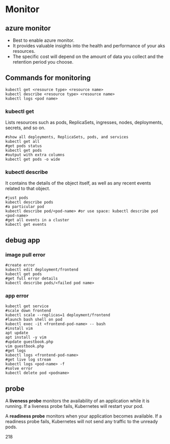 # Monitor

## azure monitor
- Best to enable azure monitor. 
- It provides valuable insights into the health and performance of your aks resources. 
- The specific cost will depend on the amount of data you collect and the retention period you choose.

## Commands for monitoring
```
kubectl get <resource type> <resource name>
kubectl describe <resource type> <resource name>
kubectl logs <pod name>
```

### kubectl get
Lists resources such as pods, ReplicaSets, ingresses, nodes, deployments, secrets, and so on.
```
#show all deployments, ReplicaSets, pods, and services 
kubectl get all
#get pods status
kubectl get pods
#output with extra columns
kubectl get pods -o wide
```

### kubectl describe
It contains the details of the object itself, as well as any recent events 
related to that object.
```
#just pods
kubectl describe pods
#a particular pod
kubectl describe pod/<pod-name> #or use space: kubectl describe pod <pod-name>
#get all events in a cluster
kubectl get events
```

## debug app

### image pull error
```
#create error
kubectl edit deployment/frontend
kubectl get pods
#get full error details
kubectl describe pods/<failed pod name>
```

### app error
```
kubectl get service 
#scale down frontend
kubectl scale --replicas=1 deployment/frontend
#launch bash shell on pod
kubectl exec -it <frontend-pod-name> -- bash
#install vim
apt update
apt install -y vim
#update guestbook.php
vim guestbook.php
#get logs
kubectl logs <frontend-pod-name>
#get live log stream
kubectl logs <pod-name> -f
#solve error
kubectl delete pod <podname>
```

## probe
A **liveness probe** monitors the availability of an application while it is 
running. If a liveness probe fails, Kubernetes will restart your pod. 

A **readiness probe** monitors when your application becomes available. If a 
readiness probe fails, Kubernetes will not send any traffic to the unready 
pods.

218
